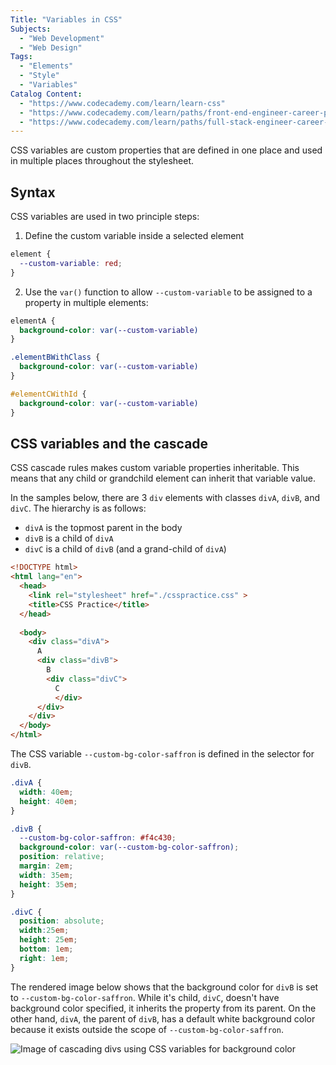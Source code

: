 ```yaml
---
Title: "Variables in CSS"
Subjects:
  - "Web Development"
  - "Web Design"
Tags:
  - "Elements"
  - "Style"
  - "Variables"
Catalog Content:
  - "https://www.codecademy.com/learn/learn-css"
  - "https://www.codecademy.com/learn/paths/front-end-engineer-career-path"
  - "https://www.codecademy.com/learn/paths/full-stack-engineer-career-path"
---
```


CSS variables are custom properties that are defined in one place and used in multiple places throughout the stylesheet.

## Syntax

CSS variables are used in two principle steps: 

1. Define the custom variable inside a selected element

```css
element {
  --custom-variable: red; 
}
```

2. Use the `var()` function to allow `--custom-variable` to be assigned to a property in multiple elements: 

```css
elementA {
  background-color: var(--custom-variable)
}

.elementBWithClass {
  background-color: var(--custom-variable)
}

#elementCWithId {
  background-color: var(--custom-variable)
}
```

## CSS variables and the cascade

CSS cascade rules makes custom variable properties inheritable. This means that any child or grandchild element can inherit that variable value. 

In the samples below, there are 3 `div` elements with classes `divA`, `divB`, and `divC`. The hierarchy is as follows:

* `divA` is the topmost parent in the body
* `divB` is a child of `divA`
* `divC` is a child of `divB` (and a grand-child of `divA`)

```html
<!DOCTYPE html>
<html lang="en">
  <head>
    <link rel="stylesheet" href="./csspractice.css" >
    <title>CSS Practice</title>
  </head>
  
  <body>
    <div class="divA"> 
      A
      <div class="divB">
        B
        <div class="divC">
          C
          </div>
      </div>
    </div>
  </body>
</html>
```

The CSS variable `--custom-bg-color-saffron` is defined in the selector for `divB`.

```css
.divA {
  width: 40em;
  height: 40em;
}

.divB {
  --custom-bg-color-saffron: #f4c430;
  background-color: var(--custom-bg-color-saffron);
  position: relative;
  margin: 2em;
  width: 35em;
  height: 35em; 
}

.divC {
  position: absolute;
  width:25em;
  height: 25em; 
  bottom: 1em;
  right: 1em;
}
```

The rendered image below shows that the background color for `divB` is set to `--custom-bg-color-saffron`. While it's child, `divC`, doesn't have background color specified, it inherits the property from its parent. On the other hand, `divA`, the parent of `divB`, has a default white background color because it exists outside the scope of `--custom-bg-color-saffron`.

![Image of cascading divs using CSS variables for background color](https://i.imgur.com/D8RwBsM.png)

